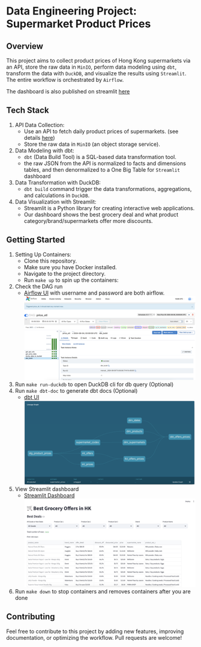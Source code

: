 # Data Engineering Project: Supermarket Product Prices
## Overview
This project aims to collect product prices of Hong Kong supermarkets via an API, store the raw data in `MinIO`, perform data modeling using `dbt`, transform the data with `DuckDB`, and visualize the results using `Streamlit`. The entire workflow is orchestrated by `Airflow`.

The dashboard is also published on streamlit [here](https://hk-supermarket-prices.streamlit.app/)

## Tech Stack
1. API Data Collection:
    - Use an API to fetch daily product prices of supermarkets. (see details [here](https://data.gov.hk/en-data/dataset/cc-pricewatch-pricewatch))
    - Store the raw data in `MinIO` (an object storage service).
1. Data Modeling with dbt:
    - `dbt` (Data Build Tool) is a SQL-based data transformation tool.
    - the raw JSON from the API is normalized to facts and dimensions tables, and then denormalized to a One Big Table for `Streamlit` dashboard
1. Data Transformation with DuckDB:
    - `dbt build` command trigger the data transformations, aggregations, and calculations in `DuckDB`.
1. Data Visualization with Streamlit:
    - Streamlit is a Python library for creating interactive web applications.
    - Our dashboard shows the best grocery deal and what product category/brand/supermarkets offer more discounts.

## Getting Started
1. Setting Up Containers:
    - Clone this repository.
    - Make sure you have Docker installed.
    - Navigate to the project directory.
    - Run `make up` to spin up the containers:
1. Check the DAG run
    -  [Airflow UI](http:localhost:8000) with username and password are both airflow.
    ![alt airflow-ui](https://github.com/jerryloyn/data-stack-supermarket-prices/blob/master/assets/airflow_screenshot.png?raw=true)
1. Run `make run-duckdb` to open DuckDB cli for db query (Optional)
1. Run `make dbt-doc` to generate dbt docs (Optional)
    - [dbt UI](http:localhost:8080)
    ![alt dbt-lineage](https://github.com/jerryloyn/data-stack-supermarket-prices/blob/master/assets/dbt_lineage_screenshot.png?raw=true)
1. View Streamlit dashboard
    - [Streamlit Dashboard](http://localhost:8501)
    ![alt streamlit](https://github.com/jerryloyn/data-stack-supermarket-prices/blob/master/assets/streamlit_screenshot.png?raw=true)
1. Run `make down` to stop containers and removes containers after you are done

## Contributing
Feel free to contribute to this project by adding new features, improving documentation, or optimizing the workflow. Pull requests are welcome!